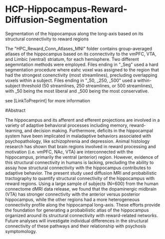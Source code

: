 # HCP-Hippocampus-Reward-Diffusion-Segmentation
Segmentation of the hippocampus along the long-axis based on its structural connectivity to reward regions  

The "HPC_Reward_Conn_Atlases_MNI" folder contains group-averaged atlases of the hippocampus based on its connectivity to the vmPFC, VTA, and Limbic (ventral) striatum, for each hemisphere. Two different segemntation methods were employed. Files ending in "_Seg" used a hard segmentation procedure where eahc voxel was assigned to the region that had the strongest conenctivity (most streamlines), precluding overlapping voxels within a subject. Files ending in "_50, _250, _500" used a within-subject threshold (50 streamlines, 250 streamlines, or 500 streamlines), with _50 being the most liberal and _500 being the most conservative.

see [LinkToPreprint] for more information

#Abstract

The hippocampus and its afferent and efferent projections are involved in a variety of adaptive behavioral processes including memory, reward-learning, and decision making. Furthermore, deficits in the hippocampal system have been implicated in maladaptive behaviors associated with psychopathology, like schizophrenia and depression. Animal histology research has shown that brain regions involved in reward processing and motivation (i.e. vmPFC, NAc, VTA) are interconnected with the hippocampus, primarily the ventral (anterior) region. However, evidence of this structural connectivity in humans is lacking, precluding the ability to assay how structural connectivity with the hippocampus contributes to adaptive behavior. The present study used diffusion MRI and probabilistic tractography to quantify structural connectivity of the hippocampus with reward regions. Using a large sample of subjects (N=600) from the human connectome dMRI data release, we found that the dopaminergic midbrain (VTA) has stronger connectivity with the anterior versus posterior hippocampus, while the other regions had a more heterogeneous connectivity profile along the hippocampal long-axis. These efforts provide the foundation for generating a probabilistic atlas of the hippocampus organized around its structural connectivity with reward-related networks. Future analyses will investigate individual differences in the structural connectivity of these pathways and their relationship with psychosis symptomology.

